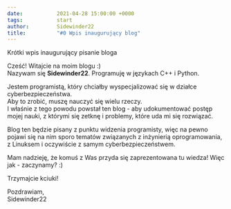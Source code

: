 ```yaml
---
date:           2021-04-28 15:00:00 +0000
tags:           start
author:         Sidewinder22
title:          "#0 Wpis inaugurujący blog"
---
```


Krótki wpis inaugurujący pisanie bloga

Cześć! Witajcie na moim blogu :)  
Nazywam się **Sidewinder22**. Programuję w językach C++ i Python.

Jestem programistą, który chciałby wyspecjalizować się w działce cyberbezpieczeństwa.  
Aby to zrobić, muszę nauczyć się wielu rzeczy.  
I właśnie z tego powodu powstał ten blog - aby udokumentować postęp mojej nauki,
z którymi się zetknę i problemy, które uda mi się rozwiązać.

Blog ten będzie pisany z punktu widzenia programisty, więc na pewno pojawi się na nim sporo tematów związanych 
z inżynierią oprogramowania, z Linuksem i oczywiście z samym cyberbezpieczeństwem.

Mam nadzieję, że komuś z Was przyda się zaprezentowana tu wiedza!
Więc jak - zaczynamy? :)

Trzymajcie kciuki!

Pozdrawiam,  
Sidewinder22
